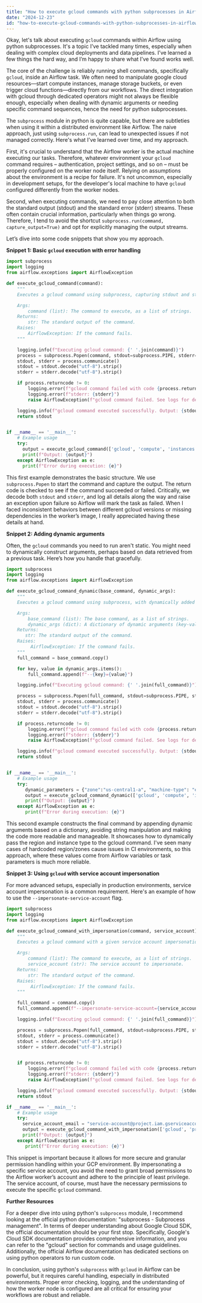 ```yaml
---
title: "How to execute gcloud commands with python subprocesses in Airflow?"
date: "2024-12-23"
id: "how-to-execute-gcloud-commands-with-python-subprocesses-in-airflow"
---
```


Okay, let's talk about executing `gcloud` commands within Airflow using python subprocesses. It's a topic I’ve tackled many times, especially when dealing with complex cloud deployments and data pipelines. I’ve learned a few things the hard way, and I’m happy to share what I’ve found works well.

The core of the challenge is reliably running shell commands, specifically `gcloud`, inside an Airflow task. We often need to manipulate google cloud resources—start compute instances, manage storage buckets, or even trigger cloud functions—directly from our workflows. The direct integration with gcloud through dedicated operators might not always be flexible enough, especially when dealing with dynamic arguments or needing specific command sequences, hence the need for python subprocesses.

The `subprocess` module in python is quite capable, but there are subtleties when using it within a distributed environment like Airflow. The naive approach, just using `subprocess.run`, can lead to unexpected issues if not managed correctly. Here's what I’ve learned over time, and my approach.

First, it's crucial to understand that the Airflow worker is the actual machine executing our tasks. Therefore, whatever environment your `gcloud` command requires – authentication, project settings, and so on – must be properly configured on the worker node itself. Relying on assumptions about the environment is a recipe for failure. It's not uncommon, especially in development setups, for the developer's local machine to have `gcloud` configured differently from the worker nodes.

Second, when executing commands, we need to pay close attention to both the standard output (stdout) and the standard error (stderr) streams. These often contain crucial information, particularly when things go wrong. Therefore, I tend to avoid the shortcut `subprocess.run(command, capture_output=True)` and opt for explicitly managing the output streams.

Let’s dive into some code snippets that show you my approach.

**Snippet 1: Basic `gcloud` execution with error handling**

```python
import subprocess
import logging
from airflow.exceptions import AirflowException

def execute_gcloud_command(command):
    """
    Executes a gcloud command using subprocess, capturing stdout and stderr.

    Args:
        command (list): The command to execute, as a list of strings.
    Returns:
        str: The standard output of the command.
    Raises:
        AirflowException: If the command fails.
    """

    logging.info(f"Executing gcloud command: {' '.join(command)}")
    process = subprocess.Popen(command, stdout=subprocess.PIPE, stderr=subprocess.PIPE)
    stdout, stderr = process.communicate()
    stdout = stdout.decode("utf-8").strip()
    stderr = stderr.decode("utf-8").strip()

    if process.returncode != 0:
        logging.error(f"gcloud command failed with code {process.returncode}")
        logging.error(f"stderr: {stderr}")
        raise AirflowException(f"gcloud command failed. See logs for details. Error: {stderr}")

    logging.info(f"gcloud command executed successfully. Output: {stdout}")
    return stdout


if __name__ == '__main__':
    # Example usage
    try:
      output = execute_gcloud_command(['gcloud', 'compute', 'instances', 'list', '--format=json'])
      print(f"Output: {output}")
    except AirflowException as e:
      print(f"Error during execution: {e}")
```

This first example demonstrates the basic structure. We use `subprocess.Popen` to start the command and capture the output. The return code is checked to see if the command succeeded or failed. Critically, we decode both `stdout` and `stderr`, and log all details along the way and raise an exception upon failure so Airflow will mark the task as failed. When I faced inconsistent behaviors between different gcloud versions or missing dependencies in the worker’s image, I really appreciated having these details at hand.

**Snippet 2: Adding dynamic arguments**

Often, the `gcloud` commands you need to run aren't static. You might need to dynamically construct arguments, perhaps based on data retrieved from a previous task. Here’s how you handle that gracefully.

```python
import subprocess
import logging
from airflow.exceptions import AirflowException

def execute_gcloud_command_dynamic(base_command, dynamic_args):
    """
    Executes a gcloud command using subprocess, with dynamically added arguments.

    Args:
        base_command (list): The base command, as a list of strings.
        dynamic_args (dict): A dictionary of dynamic arguments (key-value pairs).
    Returns:
       str: The standard output of the command.
    Raises:
         AirflowException: If the command fails.
    """
    full_command = base_command.copy()

    for key, value in dynamic_args.items():
        full_command.append(f"--{key}={value}")

    logging.info(f"Executing gcloud command: {' '.join(full_command)}")

    process = subprocess.Popen(full_command, stdout=subprocess.PIPE, stderr=subprocess.PIPE)
    stdout, stderr = process.communicate()
    stdout = stdout.decode("utf-8").strip()
    stderr = stderr.decode("utf-8").strip()

    if process.returncode != 0:
        logging.error(f"gcloud command failed with code {process.returncode}")
        logging.error(f"stderr: {stderr}")
        raise AirflowException(f"gcloud command failed. See logs for details. Error: {stderr}")

    logging.info(f"gcloud command executed successfully. Output: {stdout}")
    return stdout


if __name__ == '__main__':
    # Example usage
    try:
       dynamic_parameters = {"zone":"us-central1-a", "machine-type": "e2-medium"}
       output = execute_gcloud_command_dynamic(['gcloud', 'compute', 'instances', 'create', 'test-instance'], dynamic_parameters)
       print(f"Output: {output}")
    except AirflowException as e:
       print(f"Error during execution: {e}")
```

This second example constructs the final command by appending dynamic arguments based on a dictionary, avoiding string manipulation and making the code more readable and manageable. It showcases how to dynamically pass the region and instance type to the gcloud command. I've seen many cases of hardcoded region/zones cause issues in CI environments, so this approach, where these values come from Airflow variables or task parameters is much more reliable.

**Snippet 3: Using `gcloud` with service account impersonation**

For more advanced setups, especially in production environments, service account impersonation is a common requirement. Here's an example of how to use the `--impersonate-service-account` flag.

```python
import subprocess
import logging
from airflow.exceptions import AirflowException

def execute_gcloud_command_with_impersonation(command, service_account):
    """
    Executes a gcloud command with a given service account impersonation.

    Args:
        command (list): The command to execute, as a list of strings.
        service_account (str): The service account to impersonate.
    Returns:
        str: The standard output of the command.
    Raises:
         AirflowException: If the command fails.
    """

    full_command = command.copy()
    full_command.append(f"--impersonate-service-account={service_account}")

    logging.info(f"Executing gcloud command: {' '.join(full_command)}")

    process = subprocess.Popen(full_command, stdout=subprocess.PIPE, stderr=subprocess.PIPE)
    stdout, stderr = process.communicate()
    stdout = stdout.decode("utf-8").strip()
    stderr = stderr.decode("utf-8").strip()


    if process.returncode != 0:
        logging.error(f"gcloud command failed with code {process.returncode}")
        logging.error(f"stderr: {stderr}")
        raise AirflowException(f"gcloud command failed. See logs for details. Error: {stderr}")

    logging.info(f"gcloud command executed successfully. Output: {stdout}")
    return stdout

if __name__ == '__main__':
    # Example usage
    try:
      service_account_email = "service-account@project.iam.gserviceaccount.com"
      output = execute_gcloud_command_with_impersonation(['gcloud', 'projects', 'describe', 'your-project-id'], service_account_email)
      print(f"Output: {output}")
    except AirflowException as e:
       print(f"Error during execution: {e}")
```

This snippet is important because it allows for more secure and granular permission handling within your GCP environment. By impersonating a specific service account, you avoid the need to grant broad permissions to the Airflow worker’s account and adhere to the principle of least privilege. The service account, of course, must have the necessary permissions to execute the specific `gcloud` command.

**Further Resources**

For a deeper dive into using python's `subprocess` module, I recommend looking at the official python documentation: "subprocess - Subprocess management". In terms of deeper understanding about Google Cloud SDK, the official documentation should be your first stop. Specifically, Google's Cloud SDK documentation provides comprehensive information, and you can refer to the "gcloud" section for commands and usage guidelines. Additionally, the official Airflow documentation has dedicated sections on using python operators to run custom code.

In conclusion, using python's `subprocess` with `gcloud` in Airflow can be powerful, but it requires careful handling, especially in distributed environments. Proper error checking, logging, and the understanding of how the worker node is configured are all critical for ensuring your workflows are robust and reliable.
